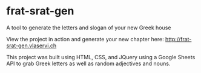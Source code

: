 # frat-srat-gen
A tool to generate the letters and slogan of your new Greek house

View the project in action and generate your new chapter here: http://frat-srat-gen.vlaservi.ch

This project was built using HTML, CSS, and JQuery using a Google Sheets API to grab Greek letters as well as random adjectives and nouns.